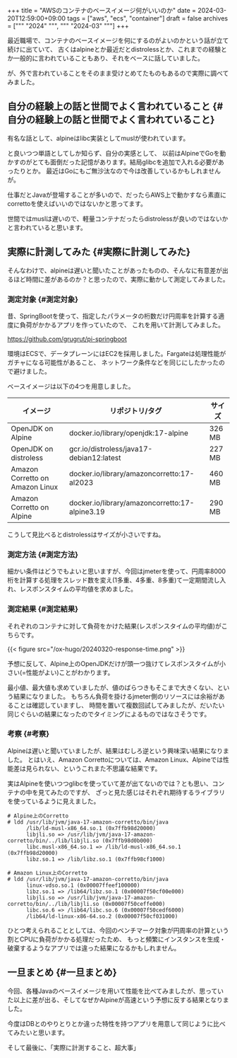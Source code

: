 +++
title = "AWSのコンテナのベースイメージ何がいいのか"
date = 2024-03-20T12:59:00+09:00
tags = ["aws", "ecs", "container"]
draft = false
archives = ["""
  "2024"
  """, """
  "2024-03"
  """]
+++

最近職場で、コンテナのベースイメージを何にするのがよいのかという話が立て続けに出ていて、
古くはalpineとか最近だとdistrolessとか、これまでの経験とか一般的に言われていることもあり、それをベースに話していました。

が、外で言われていることをそのまま受けとめてたものもあるので実際に調べてみました。


## 自分の経験上の話と世間でよく言われていること {#自分の経験上の話と世間でよく言われていること}

有名な話として、alpineはlibc実装としてmuslが使われています。

と良いつつ単語としてしか知らず、自分の実感として、
以前はAlpineでGoを動かすのがとても面倒だった記憶があります。結局glibcを追加で入れる必要があったりとか。
最近はGoにもご無沙汰なので今は改善しているかもしれませんが。

仕事だとJavaが登場することが多いので、だったらAWS上で動かすなら素直にcorrettoを使えばいいのではないかと思ってます。

世間ではmuslは遅いので、軽量コンテナだったらdistrolessが良いのではないかと言われていると思います。


## 実際に計測してみた {#実際に計測してみた}

そんなわけで、alpineは遅いと聞いたことがあったものの、そんなに有意差が出るほど時間に差があるのか？と思ったので、実際に動かして測定してみました。


### 測定対象 {#測定対象}

昔、SpringBootを使って、指定したパラメータの桁数だけ円周率を計算する適度に負荷がかかるアプリを作っていたので、
これを用いて計測してみました。

<https://github.com/grugrut/pi-springboot>

環境はECSで、データプレーンにはEC2を採用しました。Fargateは処理性能がガチャになる可能性があること、
ネットワーク条件などを同じにしたかったので避けました。

ベースイメージは以下の4つを用意しました。

| イメージ                        | リポジトリ/タグ                                | サイズ |
|-----------------------------|-----------------------------------------|-----|
| OpenJDK on Alpine               | docker.io/library/openjdk:17-alpine            | 326 MB |
| OpenJDK on distroless           | gcr.io/distroless/java17-debian12:latest       | 227 MB |
| Amazon Corretto on Amazon Linux | docker.io/library/amazoncorretto:17-al2023     | 460 MB |
| Amazon Corretto on Alpine       | docker.io/library/amazoncorretto:17-alpine3.19 | 290 MB |

こうして見比べるとdistrolessはサイズが小さいですね。


### 測定方法 {#測定方法}

細かい条件はどうでもよいと思いますが、今回はjmeterを使って、円周率8000桁を計算する処理をスレッド数を変え(1多重、4多重、8多重)て一定期間流し入れ、レスポンスタイムの平均値を求めました。


### 測定結果 {#測定結果}

それぞれのコンテナに対して負荷をかけた結果(レスポンスタイムの平均値)がこちらです。

{{< figure src="/ox-hugo/20240320-response-time.png" >}}

予想に反して、Alpine上のOpenJDKだけが頭一つ抜けてレスポンスタイムが小さい(=性能がよい)ことがわかります。

最小値、最大値も求めていましたが、値のばらつきもそこまで大きくない、という結果になりました。
もちろん負荷を掛けるjmeter側のリソースには余裕があることは確認していますし、
時間を置いて複数回試してみましたが、だいたい同じぐらいの結果になったのでタイミングによるものではなさそうです。


### 考察 {#考察}

Alpineは遅いと聞いていましたが、結果はむしろ逆という興味深い結果になりました。
とはいえ、Amazon Correttoについては、Amazon Linux、Alpineでは性能差は見られない、というこれまた不思議な結果です。

実はAlpineを使いつつglibcを使っていて差が出てないのでは？とも思い、コンテナの中を見てみたのですが、
ざっと見た感じはそれぞれ期待するライブラリを使っているように見えました。

```text
# Alpine上のCorretto
# ldd /usr/lib/jvm/java-17-amazon-corretto/bin/java
      /lib/ld-musl-x86_64.so.1 (0x7ffb98d20000)
      libjli.so => /usr/lib/jvm/java-17-amazon-corretto/bin/../lib/libjli.so (0x7ffb98d0b000)
      libc.musl-x86_64.so.1 => /lib/ld-musl-x86_64.so.1 (0x7ffb98d20000)
      libz.so.1 => /lib/libz.so.1 (0x7ffb98cf1000)

# Amazon Linux上のCorretto
# ldd /usr/lib/jvm/java-17-amazon-corretto/bin/java
      linux-vdso.so.1 (0x00007ffeef100000)
      libz.so.1 => /lib64/libz.so.1 (0x00007f50cf00e000)
      libjli.so => /usr/lib/jvm/java-17-amazon-corretto/bin/../lib/libjli.so (0x00007f50ceffe000)
      libc.so.6 => /lib64/libc.so.6 (0x00007f50cedf6000)
      /lib64/ld-linux-x86-64.so.2 (0x00007f50cf031000)
```

ひとつ考えられることとしては、今回のベンチマーク対象が円周率の計算という割とCPUに負荷がかかる処理だったため、
もっと頻繁にインスタンスを生成・破棄するようなアプリでは違った結果になるかもしれません。


## 一旦まとめ {#一旦まとめ}

今回、各種Javaのベースイメージを用いて性能を比べてみましたが、思っていた以上に差が出る、そしてなぜかAlpineが高速という予想に反する結果となりました。

今度はDBとのやりとりとか違った特性を持つアプリを用意して同じように比べてみたいと思います。

そして最後に、「実際に計測すること、超大事」
